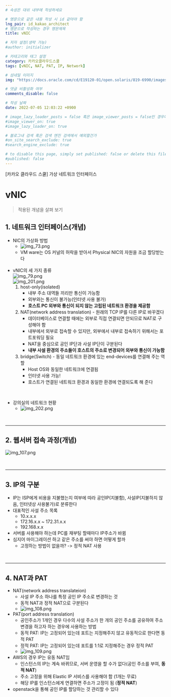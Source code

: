 ```yaml
---
# 속성은 대쉬 내부에 작성하세요

# 영문으로 같은 내용 작성 시 id 같아야 함
lng_pair: id_kakao_architect
# 영문으로 작성하는 경우 영문제목
title: vNIC

# 저자 설정(생략 가능)
#author: initializer

# 카테고리와 태그 설정
category: 카카오클라우드스쿨
tags: [vNIC, NAT, PAT, IP, Network]

# 섬네일 이미지
img: "https://docs.oracle.com/cd/E19120-01/open.solaris/819-6990/images/VNIC-Confij_Single.gif"

# 댓글 비활성화 여부
comments_disable: false

# 작성 날짜
date: 2022-07-05 12:03:22 +0900

# image_lazy_loader_posts = false 혹은 image_viewer_posts = false인 경우에만 사용하세요
#image_viewer_on: true
#image_lazy_loader_on: true

# 블로그내 검색 혹은 검색 엔진 검색에서 예외할건가
#on_site_search_exclude: true
#search_engine_exclude: true

# to disable this page, simply set published: false or delete this file
#published: false
---
```


<!-- outline-start -->

[카카오 클라우드 스쿨] 가상 네트워크 인터페이스

<!-- outline-end -->




# vNIC
> 적용된 개념을 살펴 보기


## 1. 네트워크 인터페이스(개념)
* NIC의 가상화 방법
  * ![img_73.png](img_73.png)
  * VM ware는 OS 커널의 허락을 받아서 Physical NIC의 자원을 조금 할당받는다 <br> <br>
* vNIC의 세 가지 종류 <br> ![img_79.png](img_79.png) <br> ![img_201.png](img_201.png)
  1. host-only(isolated)
     * 내부 주소 대역들 끼리만 통신이 가능함
     * 외부와는 통신이 불가능(인터넷 사용 불가)
     * **호스트 PC 외부와 통신이 되지 않는 고립된 네트워크 환경을 제공함**
  2. NAT(network address translation) - 원래의 TCP IP를 다른 IP로 바꾸겠다
     * 데이터베이스로 연결할 때에는 외부로 직접 연결되면 안되므로 NAT로 구성해야 함
     * 내부에서 외부로 접속할 수 있지만, 외부에서 내부로 접속하기 위해서는 포트포워딩 필요
     * NAT을 중심으로 공인 IP단과 사설 IP단이 구분된다
     * **내부 사설 환경의 주소들이 호스트의 주소로 변경되어 외부와 통신이 가능함**
  3. bridge(Switch) - 동일 네트워크 환경에 있는 end-devices를 연결해 주는 역할
     * Host OS와 동일한 네트워크에 연결됨
     * 인터넷 사용 가능!
     * 호스트가 연결된 네트워크 환경과 동일한 환경에 연결되도록 해 준다

<br>

* 강의실의 네트워크 현황
  * ![img_202.png](img_202.png)

<br>
<hr>


## 2. 웹서버 접속 과정(개념)
![img_107.png](img_107.png)

<br>
<hr>


## 3. IP의 구분
* IP는 ISP에게 비용을 지불했는지 여부에 따라 공인IP(지불함), 사설IP(지불하지 않음, 인터넷상 사용불가)로 분류한다
* 대표적인 사설 주소 목록
  * 10.x.x.x
  * 172.16.x.x ~ 172.31.x.x
  * 192.168.x.x
* 서버를 사용해야 하는데 PC를 재부팅 할때마다 IP주소가 바뀜
* 심지어 마이그레이션 하고 같은 주소를 써야 하면 어떻게 할까
  * 고정하는 방법이 없을까? -> 정적  NAT 사용

<br>
<hr>


## 4. NAT과 PAT
* NAT(network address translateion)
  * 사설 IP 주소 하나를 특정 공인 IP 주소로 변경하는 것
  * 동적 NAT과 정적 NAT으로 구분된다
  * ![img_108.png](img_108.png)
* PAT(port address translation)
  * 공인주소가 1개인 경우 다수의 사설 주소가 한 개의 공인 주소를 공유하여 주소 변경을 하고자 하는 경우에 사용하는 방법
  * 동적 PAT: IP는 고정되어 있는데 포트는 지정해주지 않고 유동적으로 한다면 동적 PAT
  * 정적 PAT: IP는 고정되어 있는데 포트를 1:1로 지정해주는 경우 정적 PAT
  * ![img_109.png](img_109.png)
* AWS의 경우 IP는 유동 NAT임
  * 인스턴스의 IP는 계속 바뀌므로, 서버 운영을 할 수가 없다(공인 주소를 부여, **동적 NAT**)
  * 주소 고정을 위해 Elastic IP 서비스를 사용해야 함 (1개는 무료)
  * 해당 IP를 인스턴스에게 연결하면 주소가 고정이 됨 (**정적 NAT**)
* openstack을 통해 공인 IP를 할당하는 것 관리할 수 있다
